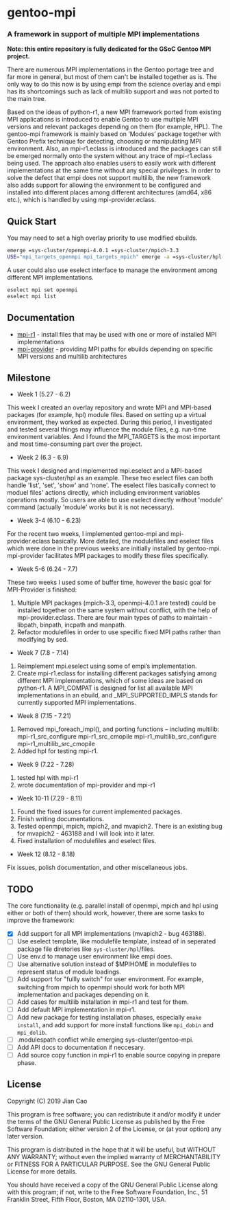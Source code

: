 # gentoo-mpi

### A framework in support of multiple MPI implementations

**Note: this entire repository is fully dedicated for the GSoC Gentoo MPI project.**

There are numerous MPI implementations in the Gentoo portage tree and far more in general, but most of them can't be installed together as is. The only way to do this now is by using empi from the science overlay and empi has its shortcomings such as lack of multilib support and was not ported to the main tree.

Based on the ideas of python-r1, a new MPI framework ported from existing MPI applications is introduced to enable Gentoo to use multiple MPI versions and relevant packages depending on them (for example, HPL). The gentoo-mpi framework is mainly based on ‘Modules’ package together with Gentoo Prefix technique for detecting, choosing or manipulating MPI environment. Also, an mpi-r1.eclass is introduced and the packages can still be emerged normally onto the system without any trace of mpi-r1.eclass being used. The approach also enables users to easily work with different implementations at the same time without any special privileges. In order to solve the defect that empi does not support multilib, the new framework also adds support for allowing the environment to be configured and installed into different places among different architectures (amd64, x86 etc.), which is handled by using mpi-provider.eclass.

## Quick Start

You may need to set a high overlay priority to use modified ebuilds.

```bash
emerge =sys-cluster/openmpi-4.0.1 =sys-cluster/mpich-3.3
USE="mpi_targets_openmpi mpi_targets_mpich" emerge -a =sys-cluster/hpl-2.0-r3
```

A user could also use eselect interface to manage the environment among different MPI implementations.

```bash
eselect mpi set openmpi
eselect mpi list
```

## Documentation

* [mpi-r1](https://github.com/swordencao/gentoo-mpi/blob/master/docs/mpi-r1.md) - install files that may be used with one or more of installed MPI implementations
* [mpi-provider](https://github.com/swordencao/gentoo-mpi/blob/master/docs/mpi-provider.md) - providing MPI paths for ebuilds depending on specific MPI versions and multilib architectures

## Milestone

* Week 1 (5.27 - 6.2)

This week I created an overlay repository and wrote MPI and MPI-based packages (for example, hpl) module files. Based on setting up a virtual environment, they worked as expected. During this period, I investigated and tested several things may influence the module files, e.g. run-time environment variables. And I found the MPI_TARGETS is the most important and most time-consuming part over the project.

* Week 2 (6.3 - 6.9)

This week I designed and implemented mpi.eselect and a MPI-based package sys-cluster/hpl as an example. These two eselect files can both handle 'list', 'set', 'show' and 'none'. The eselect files basically connect to moduel files' actions directly, which including environment variables operations mostly. So users are able to use eselect directly without 'module' command (actually 'module' works but it is not necessary).

* Week 3-4 (6.10 - 6.23)

For the recent two weeks, I implemented gentoo-mpi and mpi-provider.eclass basically. More detailed, the modulefiles and eselect files which were done in the previous weeks are initially installed by gentoo-mpi. mpi-provider facilitates MPI packages to modify these files specifically.

* Week 5-6 (6.24 - 7.7)

These two weeks I used some of buffer time, however the basic goal for MPI-Provider is finished:

1. Multiple MPI packages (mpich-3.3, openmpi-4.0.1 are tested) could be installed together on the same system without conflict, with the help of mpi-provider.eclass. There are four main types of paths to maintain - libpath, binpath, incpath and manpath.
2. Refactor modulefiles in order to use specific fixed MPI paths rather than modifying by sed.

* Week 7 (7.8 - 7.14)

1. Reimplement mpi.eselect using some of empi’s implementation.
2. Create mpi-r1.eclass for installing different packages satisfying among different MPI implementations, which of some ideas are based on python-r1.  A MPI_COMPAT is designed for list all available MPI implementations in an ebuild, and _MPI_SUPPORTED_IMPLS stands for currently supported MPI implementations.

* Week 8 (7.15 - 7.21)

1. Removed mpi_foreach_impl(), and porting functions – including multilib:
 
mpi-r1_src_configure
mpi-r1_src_cmopile
mpi-r1_multilib_src_configure
mpi-r1_multilib_src_cmopile
 
2. Added hpl for testing mpi-r1.

* Week 9 (7.22 - 7.28)

1. tested hpl with mpi-r1
2. wrote documentation of mpi-provider and mpi-r1

* Week 10-11 (7.29 - 8.11)

1. Found the fixed issues for current implemented packages.
2. Finish writing documentations.
3. Tested openmpi, mpich, mpich2, and mvapich2. There is an existing bug for mvapich2 - 463188 and I will look into it later.
4. Fixed installation of modulefiles and eselect files.

* Week 12 (8.12 - 8.18)

Fix issues, polish documentation, and other miscellaneous jobs.

## TODO

The core functionality (e.g. parallel install of openmpi, mpich and
hpl using either or both of them) should work, however, there are some tasks to improve the framework:

- [x] Add support for all MPI implementations (mvapich2 - bug 463188).
- [ ] Use eselect template, like modulefile template, instead of in seperated package file diretories like `sys-cluster/hpl`/files.
- [ ] Use env.d to manage user environment like empi does.
- [ ] Use alternative solution instead of \$MPIHOME in modulefiles to represent status of module loadings.
- [ ] Add support for "fullly switch" for user environment. For example, switching from mpich to openmpi should work for both MPI implementation and packages depending on it.
- [ ] Add cases for multilib installation in mpi-r1 and test for them.
- [ ] Add default MPI implementation in mpi-r1.
- [ ] Add new package for testing installation phases, especially `emake install`, and add support for more install functions like `mpi_dobin` and `mpi_dolib`.
- [ ] .modulespath conflict while emerging sys-cluster/gentoo-mpi.
- [ ] Add API docs to documentation if neccesary.
- [ ] Add source copy function in mpi-r1 to enable source copying in prepare phase.

## License

Copyright (C) 2019  Jian Cao

This program is free software; you can redistribute it and/or
modify it under the terms of the GNU General Public License
as published by the Free Software Foundation; either version 2
of the License, or (at your option) any later version.

This program is distributed in the hope that it will be useful,
but WITHOUT ANY WARRANTY; without even the implied warranty of
MERCHANTABILITY or FITNESS FOR A PARTICULAR PURPOSE.  See the
GNU General Public License for more details.

You should have received a copy of the GNU General Public License
along with this program; if not, write to the Free Software
Foundation, Inc., 51 Franklin Street, Fifth Floor, Boston, MA  02110-1301, USA.
